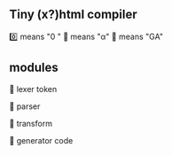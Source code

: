 ## Tiny (x?)html compiler

:zero: means "0 "   :green_apple: means "α"    :apple: means "GA"

## modules

:green_apple: lexer token

:green_apple: parser

:green_apple: transform

:green_apple: generator code

